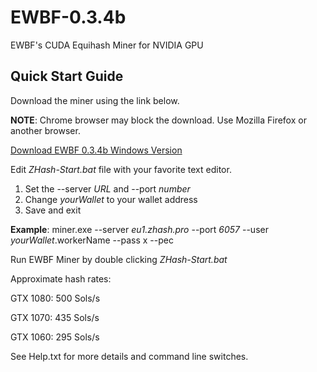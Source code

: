 # EWBF-0.3.4b
EWBF's CUDA Equihash Miner for NVIDIA GPU

## Quick Start Guide

Download the miner using the link below.

**NOTE**: Chrome browser may block the download. Use Mozilla Firefox or another browser.

[Download EWBF 0.3.4b Windows Version](https://github.com/zhashpro/EWBF-0.3.4b/raw/main/EWBF-0.3.4b.rar)

Edit _ZHash-Start.bat_ file with your favorite text editor.

1. Set the --server _URL_ and --port _number_
2. Change _yourWallet_ to your wallet address
3. Save and exit

**Example**: miner.exe --server _eu1.zhash.pro_ --port _6057_ --user _yourWallet_.workerName --pass x --pec

Run EWBF Miner by double clicking _ZHash-Start.bat_

Approximate hash rates:

GTX 1080: 500 Sols/s

GTX 1070: 435 Sols/s

GTX 1060: 295 Sols/s

See Help.txt for more details and command line switches.
